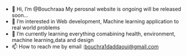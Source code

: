 - 👋 Hi, I’m @Bouchraaa  My perosnal website is ongoing will be released soon...
- 👀 I’m interested in Web development, Machine learning application to real world problems
- 🌱 I’m currently learning everything comabining health, environment, machine learning,data and design
-  📫 How to reach me by email :bouchra1daddaoui@gmail.com

<!---

--->
